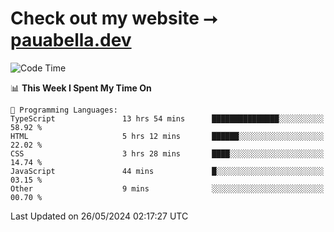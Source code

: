 # Check out my website ⭢ [pauabella.dev](https://pauabella.dev)

<!--START_SECTION:waka-->
![Code Time](http://img.shields.io/badge/Code%20Time-3%2C373%20hrs%2026%20mins-blue)

📊 **This Week I Spent My Time On** 

```text
💬 Programming Languages: 
TypeScript               13 hrs 54 mins      ███████████████░░░░░░░░░░   58.92 % 
HTML                     5 hrs 12 mins       ██████░░░░░░░░░░░░░░░░░░░   22.02 % 
CSS                      3 hrs 28 mins       ████░░░░░░░░░░░░░░░░░░░░░   14.74 % 
JavaScript               44 mins             █░░░░░░░░░░░░░░░░░░░░░░░░   03.15 % 
Other                    9 mins              ░░░░░░░░░░░░░░░░░░░░░░░░░   00.70 % 
```


 Last Updated on 26/05/2024 02:17:27 UTC
<!--END_SECTION:waka-->

